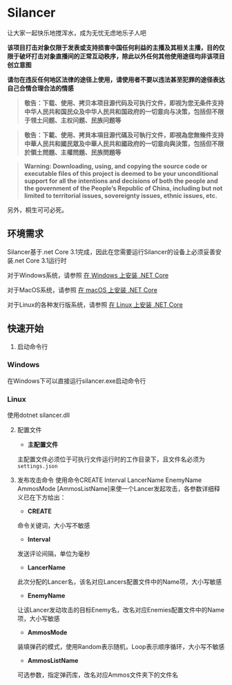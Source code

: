 # Silancer
让大家一起快乐地搅浑水，成为无忧无虑地乐子人吧

**该项目打击对象仅限于发表或支持损害中国任何利益的主播及其相关主播，目的仅限于破坏打击对象直播间的正常互动秩序，除此以外任何其他使用途径均非该项目创立意图**

**请勿在违反任何地区法律的途径上使用，请使用者不要以违法甚至犯罪的途径表达自己合情合理合法的情感**

>**敬告：下载、使用、拷贝本项目源代码及可执行文件，即视为您无条件支持中华人民共和国民众及中华人民共和国政府的一切意向与决策，包括但不限于领土问题、主权问题、民族问题等**

>**敬告：下載、使用、拷貝本項目源代碼及可執行文件，即視為您無條件支持中華人民共和國民眾及中華人民共和國政府的一切意向與決策，包括但不限於領土問題、主權問題、民族問題等**

>**Warning: Downloading, using, and copying the source code or executable files of this project is deemed to be your unconditional support for all the intentions and decisions of both the people and the government of the People’s Republic of China, including but not limited to territorial issues, sovereignty issues, ethnic issues, etc.**

另外，桐生可可必死。

## 环境需求
Silancer基于.net Core 3.1完成，因此在您需要运行Silancer的设备上必须妥善安装.net Core 3.1运行时

对于Windows系统，请参照 [在 Windows 上安装 .NET Core](https://docs.microsoft.com/zh-cn/dotnet/core/install/windows?tabs=netcore31)

对于MacOS系统，请参照 [在 macOS 上安装 .NET Core](https://docs.microsoft.com/zh-cn/dotnet/core/install/macos)

对于Linux的各种发行版系统，请参照 [在 Linux 上安装 .NET Core](https://docs.microsoft.com/zh-cn/dotnet/core/install/linux)

## 快速开始
1. 启动命令行
### Windows
在Windows下可以直接运行silancer.exe启动命令行
### Linux
使用dotnet silancer.dll

2. 配置文件
    - **主配置文件**

    主配置文件必须位于可执行文件运行时的工作目录下，且文件名必须为`settings.json`

3. 发布攻击命令
使用命令CREATE Interval LancerName EnemyName AmmosMode \[AmmosListName\]来使一个Lancer发起攻击，各参数详细释义已在下方给出：

    - **CREATE**

    命令关键词，大小写不敏感

    - **Interval**

    发送评论间隔，单位为毫秒

    - **LancerName**

    此次分配的Lancer名，该名对应Lancers配置文件中的Name项，大小写敏感

    - **EnemyName**

    让该Lancer发动攻击的目标Enemy名，改名对应Enemies配置文件中的Name项，大小写敏感

    - **AmmosMode**

    装填弹药的模式，使用Random表示随机，Loop表示顺序循环，大小写不敏感

    - **AmmosListName**

    可选参数，指定弹药库，改名对应Ammos文件夹下的文件名
